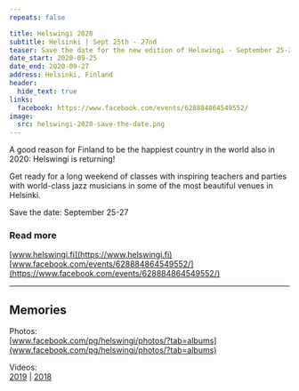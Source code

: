 ```yaml
---
repeats: false

title: Helswingi 2020
subtitle: Helsinki | Sept 25th - 27nd
teaser: Save the date for the new edition of Helswingi - September 25-27.
date_start: 2020-09-25
date_end: 2020-09-27
address: Helsinki, Finland
header:
  hide_text: true
links:
  facebook: https://www.facebook.com/events/628884864549552/
image:
  src: helswingi-2020-save-the-date.png
---
```


A good reason for Finland to be the happiest country in the world also in 2020: Helswingi is returning!

Get ready for a long weekend of classes with inspiring teachers and parties with world-class jazz musicians in some of the most beautiful venues in Helsinki.

Save the date: September 25-27

### Read more

[www.helswingi.fi](https://www.helswingi.fi)  
[www.facebook.com/events/628884864549552/](https://www.facebook.com/events/628884864549552/)

---

## Memories

Photos:  
[www.facebook.com/pg/helswingi/photos/?tab=albums](www.facebook.com/pg/helswingi/photos/?tab=albums)

Videos:  
[2019](https://www.youtube.com/playlist?list=PLXuPJeS8W-KoNSRpyE9D-wawjaavGGXZc) | [2018](https://www.youtube.com/playlist?list=PLXuPJeS8W-KqpbqSN9JVdjIyj2FCOUq9i)
